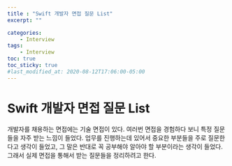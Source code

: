 ```yaml
---
title : "Swift 개발자 면접 질문 List"
excerpt: ""

categories:
    - Interview
tags:
    - Interview
toc: true
toc_sticky: true
#last_modified_at: 2020-08-12T17:06:00-05:00
---
```


# Swift 개발자 면접 질문 List

개발자를 채용하는 면접에는 기술 면접이 있다. 여러번 면접을 경험하다 보니 특정 질문들을 자주 받는 느낌이 들었다. 업무를 진행하는데 있어서 중요한 부분들을 주로 질문한다고 생각이 들었고, 그 말은 반대로 꼭 공부해야 알아야 할 부분이라는 생각이 들었다. 그래서 실제 면접을 통해서 받는 질문들을 정리하려고 한다.

